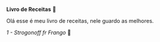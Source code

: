 **Livro de Receitas** :book:

Olá esse é meu livro de receitas, nele guardo as melhores.



*1 - Strogonoff fr Frango* :chicken:
